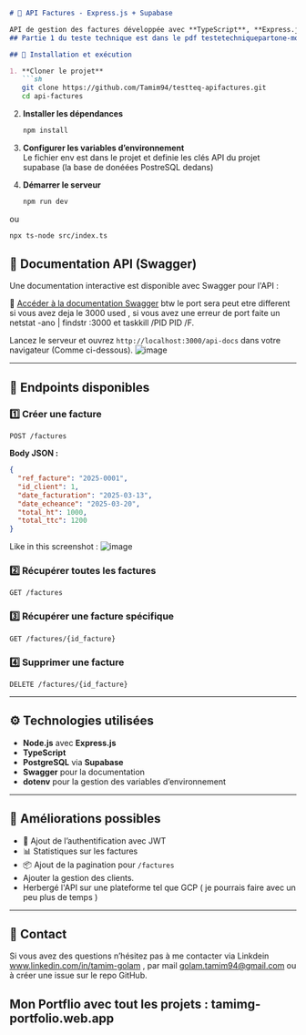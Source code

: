 

```md
# 📄 API Factures - Express.js + Supabase

API de gestion des factures développée avec **TypeScript**, **Express.js** et **PostgreSQL via Supabase**.
## Partie 1 du teste technique est dans le pdf testetechniquepartone-model.pdf , la Partie 2 facultative ci dessous avec le code et documentation.

## 🚀 Installation et exécution

1. **Cloner le projet**  
   ```sh
   git clone https://github.com/Tamim94/testteq-apifactures.git
   cd api-factures
   ```

2. **Installer les dépendances**
   ```sh
   npm install
   ```

3. **Configurer les variables d’environnement**   
  Le fichier env est dans le projet et definie les clés API du projet supabase (la base de donéées PostreSQL dedans)

4. **Démarrer le serveur**
   ```sh
   npm run dev 
   ```
ou
   ```sh
 npx ts-node src/index.ts
   ```


## 📖 Documentation API (Swagger)
Une documentation interactive est disponible avec Swagger pour l'API :

🔗 [Accéder à la documentation Swagger](http://localhost:3000/api-docs) btw le port sera peut etre different si vous avez deja le 3000 used , si vous avez une erreur de port  faite un netstat -ano | findstr :3000 et taskkill /PID PID /F.

Lancez le serveur et ouvrez `http://localhost:3000/api-docs` dans votre navigateur (Comme ci-dessous).
![image](https://github.com/user-attachments/assets/ba74e15f-1594-43ac-969c-cccda3e79e9b)


---

## 📌 Endpoints disponibles

### **1️⃣ Créer une facture**
```http
POST /factures
```
**Body JSON :**
```json
{
  "ref_facture": "2025-0001",
  "id_client": 1,
  "date_facturation": "2025-03-13",
  "date_echeance": "2025-03-20",
  "total_ht": 1000,
  "total_ttc": 1200
}
```
Like in this screenshot : 
![image](https://github.com/user-attachments/assets/125f8d24-3b6c-440f-960b-f8c12e26a4b8)

### **2️⃣ Récupérer toutes les factures**
```http
GET /factures
```

### **3️⃣ Récupérer une facture spécifique**
```http
GET /factures/{id_facture}
```

### **4️⃣ Supprimer une facture**
```http
DELETE /factures/{id_facture}
```

---

## ⚙️ Technologies utilisées
- **Node.js** avec **Express.js**
- **TypeScript**
- **PostgreSQL** via **Supabase**
- **Swagger** pour la documentation
- **dotenv** pour la gestion des variables d’environnement

---

## 📌 Améliorations possibles
- 🔐 Ajout de l’authentification avec JWT
- 📊 Statistiques sur les factures
- 📦 Ajout de la pagination pour `/factures`
- Ajouter la gestion des clients.
- Herbergé l'API sur une plateforme tel que GCP ( je pourrais faire avec un peu plus de temps ) 


---

## 📩 Contact
Si vous avez des questions n’hésitez pas à me contacter via Linkdein www.linkedin.com/in/tamim-golam , par mail golam.tamim94@gmail.com  ou à créer une issue sur le repo GitHub. 
## Mon Portflio avec tout les projets  : tamimg-portfolio.web.app


